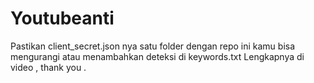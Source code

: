 # Youtubeanti
Pastikan client_secret.json nya satu folder dengan repo ini 
kamu bisa mengurangi atau menambahkan deteksi di keywords.txt 
Lengkapnya di video , thank you .
